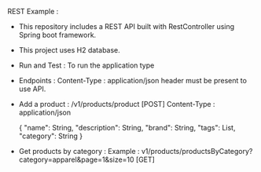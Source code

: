 REST Example :

- This repository includes a  REST API built with RestController using Spring boot framework.

- This project uses H2 database.



- Run and Test :  To run the application type



- Endpoints : Content-Type : application/json header must be present to use API.



- Add a product : /v1/products/product [POST]
	Content-Type : application/json

	{
		"name": String,
		"description": String,
		"brand": String,
		"tags": List,
		"category": String
	}



- Get products by category :
	Example : v1/products/productsByCategory?category=apparel&page=1&size=10 [GET]
